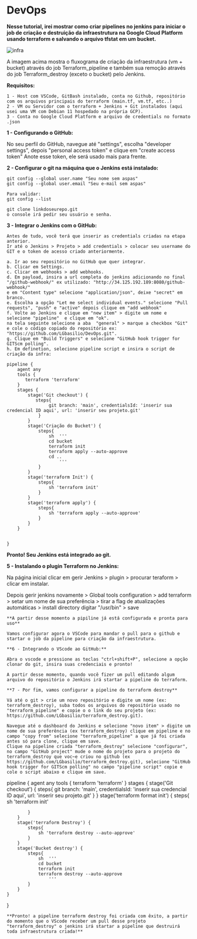 # DevOps

**Nesse tutorial, irei mostrar como criar pipelines no jenkins para iniciar o job de criação e destruição da infraestrutura na Google Cloud Platform usando terraform e salvando o arquivo tfstat em um bucket.**

![infra](https://user-images.githubusercontent.com/97743829/176010879-a79a2c30-7071-402d-8710-a78b4b89b5d7.JPG)

A imagem acima mostra o fluxograma de criação da infraestrutura (vm + bucket) através do job Terraform_pipeline e também sua remoção através do job Terraform_destroy (exceto o bucket) pelo Jenkins.

**Requisitos:**
```
1 - Host com VSCode, GitBash instalado, conta no Github, repositório com os arquivos principais do terraform (main.tf, vm.tf, etc..)
2 - VM ou Servidor com o terraform + Jenkins + Git instalados (aqui usei uma VM com Debian 11 hospedado na própria GCP).
3 - Conta no Google Cloud Platform e arquivo de credentials no formato .json
```

**1 - Configurando o GitHub:**

No seu perfil do GitHub, navegue até "settings", escolha "developer settings", depois "personal access token" e clique em "create access token" 
Anote esse token, ele será usado mais para frente.

**2 - Configurar o git na máquina que o Jenkins está instalado:**

```
git config --global user.name "Seu nome sem aspas"
git config --global user.email "Seu e-mail sem aspas"

Para validar:
git config --list

git clone linkdoseurepo.git
o console irá pedir seu usuário e senha.

```

**3 - Integrar o Jenkins com o GitHub:**
```
Antes de tudo, você terá que inserir as credentials criadas na etapa anterior.
Ir até o Jenkins > Projeto > add credentials > colocar seu username do GIT e o token de acesso criado anteriormente.

a. Ir ao seu repositório no GitHub que quer integrar.
b. Clicar em Settings.
c. Clicar em webhooks > add webhooks.
d. Em payload, insira a url completa do jenkins adicionando no final "/github-webhook/" ex utilizado: "http://34.125.192.189:8080/github-webhook/" 
e em "Content type" selecione "application/json", deixe "secret" em branco.
e. Escolha a opção "Let me select individual events." selecione "Pull requests", "push" e "active" depois clique em "add webhook"
f. Volte ao Jenkins e clique em "new item" > digite um nome e selecione "pipeline"  e clique em "ok".
na tela seguinte selecione a aba  "general" > marque a checkbox "Git" e cole o código copiado do repositório ex: "https://github.com/LGbasilio/DevOps.git".
g. Clique em "Build Triggers" e selecione "GitHub hook trigger for GITScm polling".
h. Em definetion, selecione pipeline script e insira o script de criação da infra:

pipeline {
    agent any
    tools {
       terraform 'terraform'
    }
    stages {
        stage('Git checkout') {
           steps{
                git branch: 'main', credentialsId: 'inserir sua credencial ID aqui', url: 'inserir seu projeto.git'
            }
        }
        stage('Criação do Bucket') {
            steps{
                sh  '''
                cd bucket
                terraform init
                terraform apply --auto-approve
                cd ..
                    '''
            }
        }
        stage('terraform Init') {
            steps{
                sh 'terraform init'
            }
        }
        stage('terraform apply') {
            steps{
                sh 'terraform apply --auto-approve'
            }
        }
    }

    
}

```
**Pronto! Seu Jenkins está integrado ao git.**

**5 - Instalando o plugin Terraform no Jenkins:**

Na página inicial clicar em gerir Jenkins > plugin > procurar teraform > clicar em instalar.

Depois gerir jenkins novamente > Global tools configuration > add terraform > setar um nome de sua preferência > tirar a flag de atualizações automáticas >
install directory digitar "/usr/bin" > save


```
**A partir desse momento a pipiline já está configurada e pronta para uso**

Vamos configurar agora o VSCode para mandar o pull para o github e startar o job da pipeline para criação da infraestrutura.

**6 - Integrando o VScode ao GitHub:**

Abra o vscode e pressione as teclas "ctrl+shift+P", selecione a opção clonar do git, insira suas credenciais e pronto!

A partir desse momento, quando você fizer um pull editando algum arquivo do repositório o Jenkins irá startar a pipeline do terraform.

**7 - Por fim, vamos configurar a pipeline do terraform destroy**

Vá até o git > crie um novo repositório e digite um nome (ex: terraform_destroy), suba todos os arquivos do repositório usado no "terraform_pipeline" e copie o o link do seu projeto (ex: https://github.com/LGbasilio/terraform_destroy.git). 

Navegue até o dashboard do Jenkins e selecione "novo item" > digite um nome de sua preferência (ex terraform_destroy) clique em pipeline e no campo "copy from" selecione "terraform_pipeline" a que já foi criada antes só para clone, clique em save.
Clique na pipeline criada "terraform_destroy" selecione "configurar", no campo "GitHub project" mude o nome do projeto para o projeto do terraform_destroy que voc~e criou no github (ex https://github.com/LGbasilio/terraform_destroy.git), selecione "GitHub hook trigger for GITScm polling" no campo "pipeline script" copie e cole o script abaixo e clique em save.

```
pipeline {
    agent any
    tools {
       terraform 'terraform'
    }
    stages {
        stage('Git checkout') {
           steps{
                git branch: 'main', credentialsId: 'inserir sua credencial ID aqui', url: 'inserir seu projeto.git'
            }
        }
        stage('terraform format init') {
            steps{
                sh 'terraform init'
                
            }
        }
        stage('terraform Destroy') {
            steps{
                sh 'terraform destroy --auto-approve'
            }
        }
        stage('Bucket destroy') {
            steps{
                sh  '''
                cd bucket
                terraform init
                terraform destroy --auto-approve
                    '''
            }
        }
    }

    
}
```
**Pronto! a pipeline terraform destroy foi criada com êxito, a partir do momento que o VScode receber um pull desse projeto "terraform_destroy" o jenkins irá startar a pipeline que destruirá toda infraestrutura criada!** 





 
